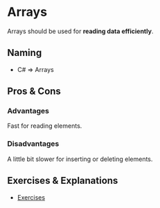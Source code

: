# Arrays

Arrays should be used for **reading data efficiently**.

## Naming

- C# => Arrays

## Pros & Cons

### Advantages

Fast for reading elements.

### Disadvantages

A little bit slower for inserting or deleting elements.

## Exercises & Explanations

- [Exercises](./exercises.md)